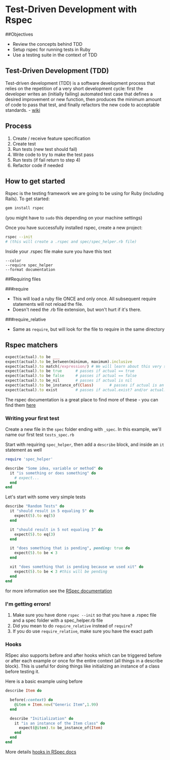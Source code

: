 # Test-Driven Development with Rspec

##Objectives

* Review the concepts behind TDD
* Setup rspec for running tests in Ruby
* Use a testing suite in the context of TDD

## Test-Driven Development (TDD)

Test-driven development (TDD) is a software development process that relies on the repetition of a very short development cycle: first the developer writes an (initially failing) automated test case that defines a desired improvement or new function, then produces the minimum amount of code to pass that test, and finally refactors the new code to acceptable standards. - [wiki](http://en.wikipedia.org/wiki/Test-driven_development)

## Process
1. Create / receive feature specification
2. Create test
3. Run tests (new test should fail)
4. Write code to try to make the test pass
5. Run tests (if fail return to step 4)
6. Refactor code if needed

## How to get started

Rspec is the testing framework we are going to be using for Ruby (including Rails). To get started:

```bash
gem install rspec
```

(you might have to `sudo` this depending on your machine settings)

Once you have successfully installed rspec, create a new project:

```bash
rspec --init 
# (this will create a .rspec and spec/spec_helper.rb file)
```

Inside your .rspec file make sure you have this text

```
--color
--require spec_helper
--format documentation
```

##Requiring files

###require
* This will load a ruby file ONCE and only once. All subsequent require statements will not reload the file.
* Doesn't need the .rb file extension, but won't hurt if it's there.

###require_relative
* Same as `require`, but will look for the file to require in the same directory

## Rspec matchers

```ruby
expect(actual).to be ___
expect(actual).to be_between(minimum, maximum).inclusive
expect(actual).to match(/expression/) # We will learn about this very soon!
expect(actual).to be true      # passes if actual == true
expect(actual).to be false     # passes if actual == false
expect(actual).to be_nil       # passes if actual is nil
expect(actual).to be_instance_of(Class)       # passes if actual is an instance of a certain Class
expect(actual).to exist        # passes if actual.exist? and/or actual.exists? are truthy
```

The rspec documentation is a great place to find more of these - you can find them [here](https://www.relishapp.com/rspec/rspec-expectations/v/3-1/docs/built-in-matchers)

### Writing your first test

Create a new file in the `spec` folder ending with `_spec`. In this example, we'll name our first test `tests_spec.rb`

Start with requiring `spec_helper`, then add a `describe` block, and inside an `it` statement as well

```ruby
require 'spec_helper'

describe "Some idea, variable or method" do
  it "is something or does something" do
    # expect...
  end
end
```

Let's start with some very simple tests

```ruby
describe "Random Tests" do
  it "should result in 5 equaling 5" do
    expect(5).to eq(5)
  end

  it "should result in 5 not equaling 3" do
    expect(5).to eq(3)
  end

  it "does something that is pending", pending: true do
    expect(5).to be < 3
  end

  xit "does something that is pending because we used xit" do
    expect(5).to be < 3 #this will be pending
  end
end
```

for more information see the [RSpec documentation](https://www.relishapp.com/rspec/rspec-core/docs/)

### I'm getting errors!

1. Make sure you have done `rspec --init` so that you have a .rspec file and a spec folder with a spec_helper.rb file
2. Did you mean to do `require_relative` instead of `require`?
3. If you do use `require_relative`, make sure you have the exact path



### Hooks

RSpec also supports before and after hooks which can be triggered before or after each example or once for the entire context (all things in a describe block). This is useful for doing things like initializing an instance of a class before testing it.

Here is a basic example using before

```ruby
describe Item do

  before(:context) do
    @item = Item.new("Generic Item",1.99)
  end

  describe "Initialization" do
    it "is an instance of the Item class" do
      expect(@item).to be_instance_of(Item)
    end
  end
end
```

More details [hooks in RSpec docs](https://www.relishapp.com/rspec/rspec-core/docs/hooks/before-and-after-hooks)
